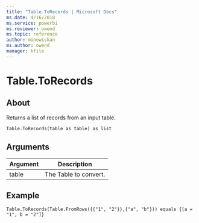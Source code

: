 ```yaml
---
title: "Table.ToRecords | Microsoft Docs"
ms.date: 4/16/2018
ms.service: powerbi
ms.reviewer: owend
ms.topic: reference
author: minewiskan
ms.author: owend
manager: kfile
---
```

# Table.ToRecords

  
## About  
Returns a list of records from an input table.  
  
```  
Table.ToRecords(table as table) as list  
```  
  
## Arguments  
  
|Argument|Description|  
|------------|---------------|  
|table|The Table to convert.|  
  
## Example  
  
```  
Table.ToRecords(Table.FromRows({{"1", "2"}},{"a", "b"})) equals {[a = "1", b = "2"]}  
```  
